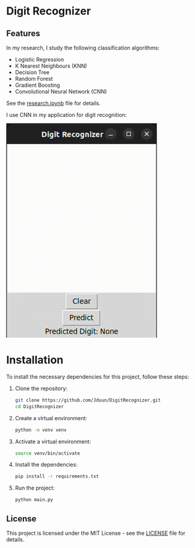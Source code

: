 # Digit Recognizer

## Features
In my research, I study the following classification algorithms:
- Logistic Regression
- K Nearest Neighbours (KNN)
- Decision Tree
- Random Forest
- Gradient Boosting
- Convolutional Neural Network (CNN)

See the [research.ipynb](research.ipynb) file for details.

I use CNN in my application for digit recognition:

![](assets/demo.gif)

# Installation
To install the necessary dependencies for this project, follow these steps:

1. Clone the repository:
    ```sh
    git clone https://github.com/Jduun/DigitRecognizer.git
    cd DigitRecognizer
    ```
2. Create a virtual environment:
    ```sh
    python -m venv venv    
    ```
3. Activate a virtual environment:
   ```sh
   source venv/bin/activate
   ```
4. Install the dependencies:
   ```sh
   pip install -r requirements.txt
   ```
5. Run the project:
   ```sh
   python main.py
   ```

## License

This project is licensed under the MIT License - see the [LICENSE](LICENSE) file for details.
